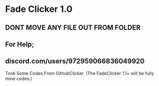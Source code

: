 # Fade Clicker 1.0
DONT MOVE ANY FILE OUT FROM FOLDER
--------------------------------------------------------
For Help; 
---------
discord.com/users/972959066836049920
--------------------------------------------------------
Took Some Codes From GithubClicker. (The FadeClicker 1.1+ will be fully mine codes.)
